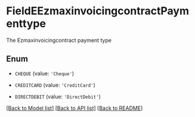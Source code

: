 # FieldEEzmaxinvoicingcontractPaymenttype

The Ezmaxinvoicingcontract payment type

## Enum

* `CHEQUE` (value: `'Cheque'`)

* `CREDITCARD` (value: `'CreditCard'`)

* `DIRECTDEBIT` (value: `'DirectDebit'`)

[[Back to Model list]](../README.md#documentation-for-models) [[Back to API list]](../README.md#documentation-for-api-endpoints) [[Back to README]](../README.md)


